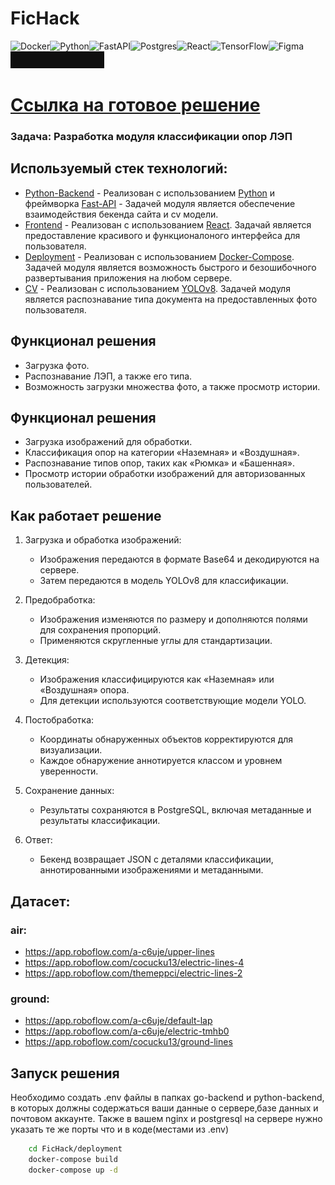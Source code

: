 # FicHack
![Docker](https://img.shields.io/badge/docker-%230db7ed.svg?style=for-the-badge&logo=docker&logoColor=white)![Python](https://img.shields.io/badge/python-3670A0?style=for-the-badge&logo=python&logoColor=ffdd54)![FastAPI](https://img.shields.io/badge/FastAPI-005571?style=for-the-badge&logo=fastapi)![Postgres](https://img.shields.io/badge/postgres-%23316192.svg?style=for-the-badge&logo=postgresql&logoColor=white)![React](https://img.shields.io/badge/react-%2320232a.svg?style=for-the-badge&logo=react&logoColor=%2361DAFB)![TensorFlow](https://img.shields.io/badge/tensorflow-%23007ACC.svg?style=for-the-badge&logo=tensorflow)![Figma](https://img.shields.io/badge/figma-%2320232a.svg?style=for-the-badge&logo=figma)<img src="https://raw.githubusercontent.com/ultralytics/assets/main/logo/Ultralytics_Logotype_Reverse.svg" width="150" height="auto" style="filter: invert(100%) sepia(100%) saturate(0%) hue-rotate(188deg) brightness(94%) contrast(88%);">



# [Ссылка на готовое решение](https://fic.shmyaks.ru/)

### Задача: Разработка модуля классификации опор ЛЭП

## Используемый стек технологий:
- [Python-Backend](https://github.com/ultraevs/FicHack/tree/main/backend) - Реализован с использованием [Python](https://www.python.org/) и фреймворка [Fast-API](https://fastapi.tiangolo.com/ru/) - Задачей модуля является обеспечение взаимодействия бекенда сайта и cv модели.
- [Frontend](https://github.com/ultraevs/FicHack/tree/main/frontend/fic-hack) - Реализован с использованием [React](https://ru.legacy.reactjs.org/). Задачай является предоставление красивого и функционалоного интерфейса для пользователя.
- [Deployment](https://github.com/ultraevs/FicHack/tree/main/deployment) - Реализован с использованием [Docker-Compose](https://www.docker.com/). Задачей модуля является возможность быстрого и безошибочного развертывания приложения на любом сервере.
- [CV](https://github.com/ultraevs/FicHack/tree/main/backend/ml) - Реализован с использованием [YOLOv8](https://docs.ultralytics.com/ru/models/yolov11/). Задачей модуля является распознавание типа документа на предоставленных фото пользователя.

## Функционал решения

- Загрузка фото.
- Распознавание ЛЭП, а также его типа.
- Возможность загрузки множества фото, а также просмотр истории.


## Функционал решения

- Загрузка изображений для обработки.
- Классификация опор на категории «Наземная» и «Воздушная».
- Распознавание типов опор, таких как «Рюмка» и «Башенная».
- Просмотр истории обработки изображений для авторизованных пользователей.

## Как работает решение

1. Загрузка и обработка изображений:
    - Изображения передаются в формате Base64 и декодируются на сервере.
    - Затем передаются в модель YOLOv8 для классификации.

2. Предобработка:
    - Изображения изменяются по размеру и дополняются полями для сохранения пропорций.
    - Применяются скругленные углы для стандартизации.

3. Детекция:
    - Изображения классифицируются как «Наземная» или «Воздушная» опора.
    - Для детекции используются соответствующие модели YOLO.

4. Постобработка:
    - Координаты обнаруженных объектов корректируются для визуализации.
    - Каждое обнаружение аннотируется классом и уровнем уверенности.

5. Сохранение данных:
    - Результаты сохраняются в PostgreSQL, включая метаданные и результаты классификации.

6. Ответ:
    - Бекенд возвращает JSON с деталями классификации, аннотированными изображениями и метаданными.


## Датасет:
### air:
- https://app.roboflow.com/a-c6uje/upper-lines
- https://app.roboflow.com/cocucku13/electric-lines-4
- https://app.roboflow.com/themeppci/electric-lines-2

### ground:
- https://app.roboflow.com/a-c6uje/default-lap
- https://app.roboflow.com/a-c6uje/electric-tmhb0
- https://app.roboflow.com/cocucku13/ground-lines

## Запуск решения
Необходимо создать .env файлы в папках go-backend и python-backend, в которых должны содержаться ваши данные о сервере,базе данных и почтовом аккаунте. Также в вашем nginx и postgresql на сервере нужно указать те же порты что и в коде(местами из .env)
```sh
    cd FicHack/deployment
    docker-compose build
    docker-compose up -d
```
